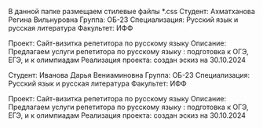В данной папке размещаем стилевые файлы *.css
Студент: Ахматханова Регина Вильнуровна 
Группа: ОБ-23
Специализация: Русский язык и русская литература 
Факультет: ИФФ

Проект: Сайт-визитка репетитора по русскому языку
Описание: Предлагаем услуги репетитора по русскому языку : подготовка к ОГЭ, ЕГЭ, и к олимпиадам
Реализация проекта: создан эскиз на 30.10.2024

Студент: Иванова Дарья Вениаминовна
Группа: ОБ-23
Специализация: Русский язык и русская литература 
Факультет: ИФФ

Проект: Сайт-визитка репетитора по русскому языку
Описание: Предлагаем услуги репетитора по русскому языку : подготовка к ОГЭ, ЕГЭ, и к олимпиадам
Реализация проекта: создан эскиз на 30.10.2024
